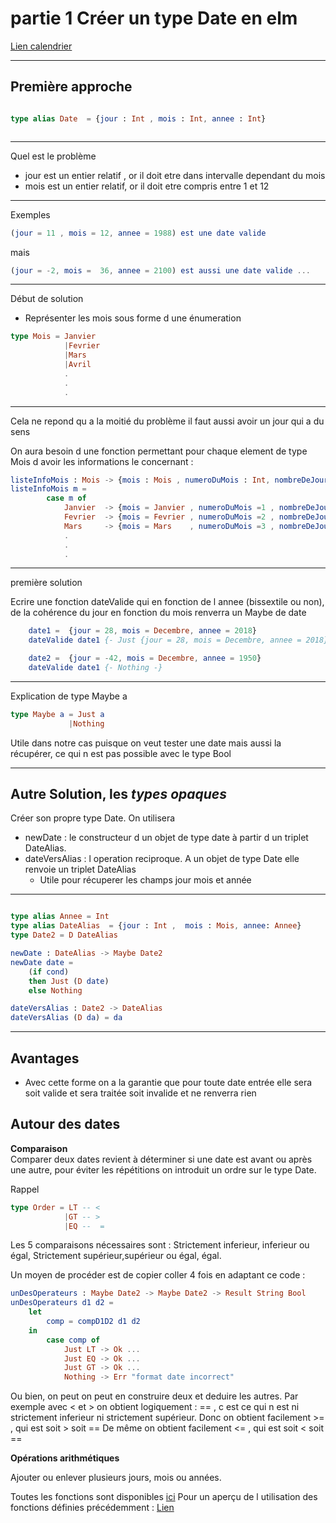 <!-- 
- title : partie 1
Créer son type date en elm

- description :
 Le 29 Février 2100 existe t il ?
Nous allons voir comment grace aux types d Elm nous allons garantir la validité d une date à la compilation.
Cet exemple permettra de comprendre l usage des let-exressions et des types algebriques.

- author : Laure Juglaret
- theme : solarized.css
- transition : convex
- slideNumber : true -->  



#  partie 1 Créer un type Date en elm

<a href="https://ljuglaret.github.io/Date/DateDemo3.html">Lien calendrier </a> 

---

## Première approche


```elm

type alias Date  = {jour : Int , mois : Int, annee : Int}



```
---
Quel est le problème

- jour est un entier relatif , or il doit etre dans intervalle dependant du mois
- mois est un entier relatif, or il doit etre compris entre 1 et 12

----

Exemples 

```elm
(jour = 11 , mois = 12, annee = 1988) est une date valide 
```
mais
```elm
(jour = -2, mois =  36, annee = 2100) est aussi une date valide ...
```
---

Début de solution

- Représenter les mois sous forme d une énumeration
``` elm
type Mois = Janvier
            |Fevrier
            |Mars
            |Avril
            .
            .
            .
```


---

Cela ne repond qu a la moitié du problème
il faut aussi avoir un jour qui a du sens

On aura besoin d une fonction permettant 
pour chaque element de type Mois d avoir les informations le concernant :

``` elm
listeInfoMois : Mois -> {mois : Mois , numeroDuMois : Int, nombreDeJours : Int}
listeInfoMois m = 
        case m of
            Janvier  -> {mois = Janvier , numeroDuMois =1 , nombreDeJours = 31}
            Fevrier  -> {mois = Fevrier , numeroDuMois =2 , nombreDeJours = 27}
            Mars     -> {mois = Mars    , numeroDuMois =3 , nombreDeJours = 31} 
            .
            .
            .
```

----
première solution

Ecrire une fonction dateValide qui en fonction de l annee (bissextile ou non),
    de la cohérence du jour en fonction du mois renverra un Maybe de date

```elm
    date1 =  {jour = 28, mois = Decembre, annee = 2018}
    dateValide date1 {- Just {jour = 28, mois = Decembre, annee = 2018}-}

    date2 =  {jour = -42, mois = Decembre, annee = 1950}
    dateValide date1 {- Nothing -}

```

----
 Explication  de type Maybe a 

```elm
type Maybe a = Just a
             |Nothing
```

 Utile dans notre cas puisque on veut tester une date mais aussi la récupérer, ce qui n est pas possible avec le type Bool

---
## Autre Solution, les *types opaques*

Créer son propre type Date.
On utilisera
- newDate : le constructeur d un objet de type date à partir d un triplet DateAlias.
- dateVersAlias : l operation reciproque.   A un objet de type Date elle renvoie un triplet DateAlias
    - Utile pour récuperer les champs jour mois et année 
----

```elm

type alias Annee = Int 
type alias DateAlias  = {jour : Int ,  mois : Mois, annee: Annee}
type Date2 = D DateAlias

newDate : DateAlias -> Maybe Date2
newDate date = 
    (if cond)
    then Just (D date)
    else Nothing

dateVersAlias : Date2 -> DateAlias  
dateVersAlias (D da) = da
```

---

## Avantages

- Avec cette forme on a la garantie que pour toute date
entrée elle sera soit valide et sera traitée
soit invalide et ne renverra rien

## Autour des dates
**Comparaison**   
Comparer deux dates revient à déterminer si une date est
avant ou après  une autre, pour éviter les répétitions on introduit un ordre sur le type Date.

Rappel
```elm 
type Order = LT -- <
            |GT -- >
            |EQ --  =
```
Les 5 comparaisons nécessaires sont : 
Strictement inferieur, inferieur ou égal, Strictement supérieur,supérieur ou égal, égal.

Un moyen de procéder est de copier coller 4 fois en adaptant ce code :

```elm 
unDesOperateurs : Maybe Date2 -> Maybe Date2 -> Result String Bool  
unDesOperateurs d1 d2 = 
    let 
        comp = compD1D2 d1 d2
    in
        case comp of 
            Just LT -> Ok ...
            Just EQ -> Ok ...
            Just GT -> Ok ... 
            Nothing -> Err "format date incorrect"
``` 

Ou bien, on peut on peut en construire deux et deduire les autres.
Par exemple avec < et > on obtient logiquement : 
== , c est ce qui n est ni strictement inferieur ni strictement supérieur.
Donc on obtient facilement >= , qui est soit > soit ==
De même on obtient facilement <= , qui est soit < soit ==



**Opérations arithmétiques**   

Ajouter ou enlever plusieurs jours, mois ou années.
   
   
   
   
Toutes les fonctions sont disponibles <a href= https://github.com/ljuglaret/Date/blob/v19/DateElm19/BibliDate2.elm> ici</a>
Pour un aperçu de l utilisation des fonctions définies précédemment : <a href = https://ljuglaret.github.io/Date/DateDemo3.html >Lien </a> 
